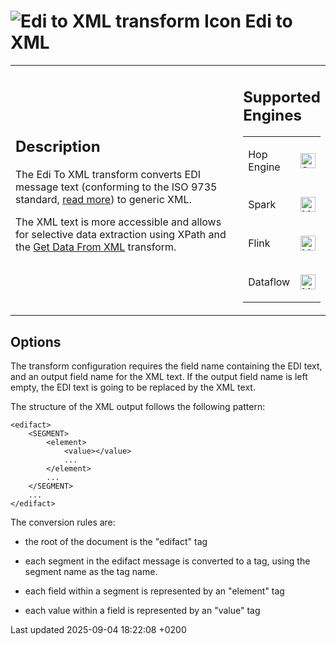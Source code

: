 <div id="header">

# <span class="image image-doc-icon">![Edi to XML transform Icon](../assets/images/transforms/icons/edi2xml.svg)</span> Edi to XML

</div>

<div id="content">

<div id="preamble">

<div class="sectionbody">

<table>
<colgroup>
<col style="width: 75%" />
<col style="width: 25%" />
</colgroup>
<tbody>
<tr class="odd">
<td><div class="content">
<div class="sect1">
<h2 id="_description">Description</h2>
<div class="sectionbody">
<div class="paragraph">
<p>The Edi To XML transform converts EDI message text (conforming to the ISO 9735 standard, <a href="https://en.wikipedia.org/wiki/EDIFACT">read more</a>) to generic XML.</p>
</div>
<div class="paragraph">
<p>The XML text is more accessible and allows for selective data extraction using XPath and the <a href="pipeline/transforms/getdatafromxml.LEKprTmpjy">Get Data From XML</a> transform.</p>
</div>
</div>
</div>
</div></td>
<td><div class="content">
<div class="sect1">
<h2 id="_supported_engines">Supported Engines</h2>
<div class="sectionbody">
<table>
<tbody>
<tr class="odd">
<td><p>Hop Engine</p></td>
<td><div class="content">
<div class="paragraph">
<p><span class="image"><img src="../assets/images/check_mark.svg" alt="Supported" width="24" /></span></p>
</div>
</div></td>
</tr>
<tr class="even">
<td><p>Spark</p></td>
<td><div class="content">
<div class="paragraph">
<p><span class="image"><img src="../assets/images/question_mark.svg" alt="Maybe Supported" width="24" /></span></p>
</div>
</div></td>
</tr>
<tr class="odd">
<td><p>Flink</p></td>
<td><div class="content">
<div class="paragraph">
<p><span class="image"><img src="../assets/images/question_mark.svg" alt="Maybe Supported" width="24" /></span></p>
</div>
</div></td>
</tr>
<tr class="even">
<td><p>Dataflow</p></td>
<td><div class="content">
<div class="paragraph">
<p><span class="image"><img src="../assets/images/question_mark.svg" alt="Maybe Supported" width="24" /></span></p>
</div>
</div></td>
</tr>
</tbody>
</table>
</div>
</div>
</div></td>
</tr>
</tbody>
</table>

</div>

</div>

<div class="sect1">

## Options

<div class="sectionbody">

<div class="paragraph">

The transform configuration requires the field name containing the EDI text, and an output field name for the XML text. If the output field name is left empty, the EDI text is going to be replaced by the XML text.

</div>

<div class="paragraph">

The structure of the XML output follows the following pattern:

</div>

<div class="listingblock">

<div class="content">

``` highlight
<edifact>
    <SEGMENT>
        <element>
            <value></value>
            ...
        </element>
        ...
    </SEGMENT>
    ...
</edifact>
```

</div>

</div>

<div class="paragraph">

The conversion rules are:

</div>

<div class="ulist">

  - the root of the document is the "edifact" tag

  - each segment in the edifact message is converted to a tag, using the segment name as the tag name.

  - each field within a segment is represented by an "element" tag

  - each value within a field is represented by an "value" tag

</div>

</div>

</div>

</div>

<div id="footer">

<div id="footer-text">

Last updated 2025-09-04 18:22:08 +0200

</div>

</div>
